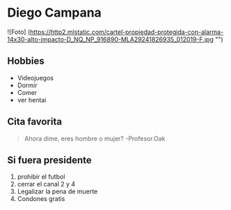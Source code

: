 # Diego Campana
![Foto] (https://http2.mlstatic.com/cartel-propiedad-protegida-con-alarma-14x30-alto-impacto-D_NQ_NP_916890-MLA29241826935_012019-F.jpg "")

## Hobbies

* Videojuegos 
* Dormir
* Comer
* ver hentai
## Cita favorita
> Ahora dime, eres hombre o mujer? -Profesor.Oak

## Si fuera presidente
1.  prohibir el futbol
2. cerrar el canal 2 y 4
3. Legalizar la pena de muerte
4. Condones gratis
